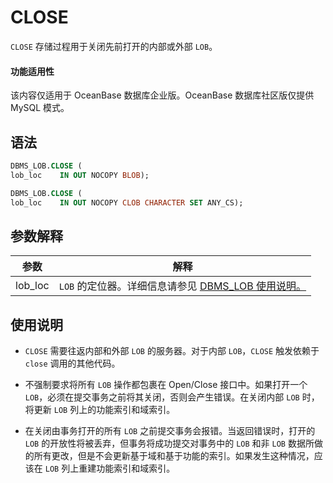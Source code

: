 CLOSE 
==========================

`CLOSE` 存储过程用于关闭先前打开的内部或外部 `LOB`。

  <main id="notice" >
    <h4>功能适用性</h4>
    <p>该内容仅适用于 OceanBase 数据库企业版。OceanBase 数据库社区版仅提供 MySQL 模式。</p>
  </main>

语法 
-----------

```sql
DBMS_LOB.CLOSE (
lob_loc    IN OUT NOCOPY BLOB);

DBMS_LOB.CLOSE (
lob_loc    IN OUT NOCOPY CLOB CHARACTER SET ANY_CS);
```



参数解释 
-------------



| **参数**  |                                  **解释**                                  |
|---------|--------------------------------------------------------------------------|
| lob_loc | `LOB` 的定位器。详细信息请参见 [DBMS_LOB 使用说明。](../8.dbms-lob-oracle/1.dbms-lob-overview-oracle.md) |





使用说明 
-------------

* `CLOSE` 需要往返内部和外部 `LOB` 的服务器。对于内部 `LOB`，`CLOSE` 触发依赖于 `close` 调用的其他代码。

  

* 不强制要求将所有 `LOB` 操作都包裹在 Open/Close 接口中。如果打开一个 `LOB`，必须在提交事务之前将其关闭，否则会产生错误。在关闭内部 `LOB` 时，将更新 `LOB` 列上的功能索引和域索引。

  

* 在关闭由事务打开的所有 `LOB` 之前提交事务会报错。当返回错误时，打开的 `LOB` 的开放性将被丢弃，但事务将成功提交对事务中的 `LOB` 和非 `LOB` 数据所做的所有更改，但是不会更新基于域和基于功能的索引。如果发生这种情况，应该在 `LOB` 列上重建功能索引和域索引。

  



